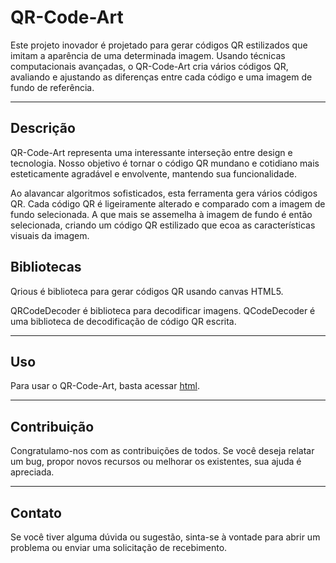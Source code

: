 # QR-Code-Art

Este projeto inovador é projetado para gerar códigos QR estilizados que imitam a aparência de uma determinada imagem. Usando técnicas computacionais avançadas, o QR-Code-Art cria vários códigos QR, avaliando e ajustando as diferenças entre cada código e uma imagem de fundo de referência.

---

## Descrição

QR-Code-Art representa uma interessante interseção entre design e tecnologia. Nosso objetivo é tornar o código QR mundano e cotidiano mais esteticamente agradável e envolvente, mantendo sua funcionalidade.

Ao alavancar algoritmos sofisticados, esta ferramenta gera vários códigos QR. Cada código QR é ligeiramente alterado e comparado com a imagem de fundo selecionada. A que mais se assemelha à imagem de fundo é então selecionada, criando um código QR estilizado que ecoa as características visuais da imagem.

## Bibliotecas

Qrious é biblioteca para gerar códigos QR usando canvas HTML5.

QRCodeDecoder é biblioteca para decodificar imagens.
QCodeDecoder é uma biblioteca de decodificação de código QR escrita.

---

## Uso

Para usar o QR-Code-Art, basta acessar [html](https://jadsongmatos.github.io/QR-code-Art/).

---

## Contribuição

Congratulamo-nos com as contribuições de todos. Se você deseja relatar um bug, propor novos recursos ou melhorar os existentes, sua ajuda é apreciada.

---

## Contato

Se você tiver alguma dúvida ou sugestão, sinta-se à vontade para abrir um problema ou enviar uma solicitação de recebimento.
